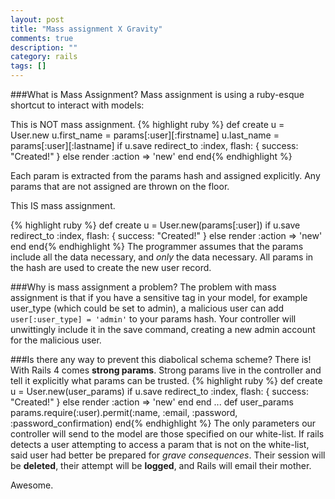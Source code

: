 ```yaml
---
layout: post
title: "Mass assignment X Gravity"
comments: true
description: ""
category: rails
tags: []
---
```


###What is Mass Assignment?
Mass assignment is using a ruby-esque shortcut to interact with models<!--more-->:

This is NOT mass assignment.
{% highlight ruby %}
def create
  u = User.new
  u.first_name = params[:user][:firstname]
  u.last_name = params[:user][:lastname]
  if u.save
    redirect_to :index, flash: { success: "Created!" }
  else
    render :action => 'new'
  end
end{% endhighlight %}

Each param is extracted from the params hash and assigned explicitly. Any params that are not assigned are thrown on the floor.

This IS mass assignment.

{% highlight ruby %}
def create
  u = User.new(params[:user])
  if u.save
    redirect_to :index, flash: { success: "Created!" }
  else
    render :action => 'new'
  end
end{% endhighlight %}
The programmer assumes that the params include all the data necessary, and _only_ the data necessary. All params in the hash are used to create the new user record.

###Why is mass assignment a problem?
The problem with mass assignment is that if you have a sensitive tag in your model, for example user_type (which could be set to admin), a malicious user can add `user[:user_type] = 'admin'` to your params hash. Your controller will unwittingly include it in the save command, creating a new admin account for the  malicious user.

###Is there any way to prevent this diabolical schema scheme?
There is! With Rails 4 comes **strong params**.
Strong params live in the controller and tell it explicitly what params can be trusted.
{% highlight ruby %}
def create
  u = User.new(user_params)
  if u.save
    redirect_to :index, flash: { success: "Created!" }
  else
    render :action => 'new'
  end
end
...
def user_params
  params.require(:user).permit(:name, :email, :password, :password_confirmation)
end{% endhighlight %}
The only parameters our controller will send to the model are those specified on our white-list. If rails detects a user attempting to access a param that is not on the white-list, said user had better be prepared for _grave consequences_. Their session will be **deleted**, their attempt will be **logged**, and Rails will email their mother.

Awesome.